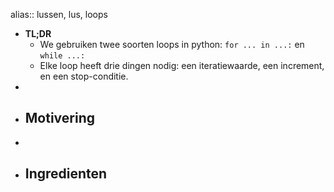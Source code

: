 alias:: lussen, lus, loops

- **TL;DR**
	- We gebruiken twee soorten loops in python: `for ... in ...:` en `while ...:`
	- Elke loop heeft drie dingen nodig: een iteratiewaarde, een increment, en een stop-conditie.
-
- **Motivering**
	-
-
- **Ingredienten**
	-